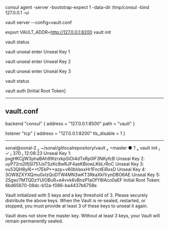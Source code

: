 consul agent -server -bootstrap-expect 1 -data-dir /tmp/consul -bind 127.0.0.1 -ui

vault server --config=vault.conf

export VAULT_ADDR=http://127.0.0.1:8200
vault init

vault status

vault unseal
	enter Unseal Key 1

vault unseal
	enter Unseal Key 2

vault unseal
	enter Unseal Key 3

vault status

vault auth [Initial Root Token]



------
vault.conf
-----

backend "consul" {
  address = "127.0.0.1:8500"
  path = "vault"
}

listener "tcp" {
 address = "127.0.0.1:8200"
 tls_disable = 1
}

----

sonal@sonal-2  ~/sonal/gitlocalrepository/vault  master ● ?  vault init                                            ✓  370  12:08:23
Unseal Key 1: pxgHKCjjW3phaBAh99IzrxkpSiOi4dTxRp0lF3NKyfcB
Unseal Key 2: uyP72ro2IfjSI751JsTSzKc8wRJF4aeKBiowLKbLrRoC
Unseal Key 3: vu53QH8yI6++t7EkP++azp+v60bVaxxHr1FnctEiRxsD
Unseal Key 4: 3OW8ZXYXQmu0xIzQoDTW4MN3wKT3RkaXkI1rynDBO6AE
Unseal Key 5: 2Sgw/7MTQDzYUIOBuR+e4vvk6vBnzP1aOfY8lAco0aEF
Initial Root Token: 6bd65870-08dc-b12a-f086-ba4437b6758e

Vault initialized with 5 keys and a key threshold of 3. Please
securely distribute the above keys. When the Vault is re-sealed,
restarted, or stopped, you must provide at least 3 of these keys
to unseal it again.

Vault does not store the master key. Without at least 3 keys,
your Vault will remain permanently sealed.
